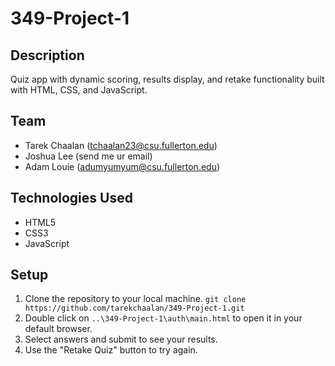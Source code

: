 # 349-Project-1

## Description

Quiz app with dynamic scoring, results display, and retake functionality built with HTML, CSS, and JavaScript.

## Team 
- Tarek Chaalan (tchaalan23@csu.fullerton.edu)
- Joshua Lee (send me ur email)
- Adam Louie (adumyumyum@csu.fullerton.edu)

## Technologies Used

- HTML5
- CSS3
- JavaScript

## Setup

1. Clone the repository to your local machine.
 ```git clone https://github.com/tarekchaalan/349-Project-1.git```
2. Double click on `..\349-Project-1\auth\main.html` to open it in your default browser.
3. Select answers and submit to see your results.
4. Use the "Retake Quiz" button to try again.
